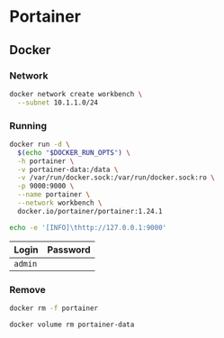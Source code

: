 # Portainer

## Docker

### Network

```sh
docker network create workbench \
  --subnet 10.1.1.0/24
```

### Running

```sh
docker run -d \
  $(echo "$DOCKER_RUN_OPTS") \
  -h portainer \
  -v portainer-data:/data \
  -v /var/run/docker.sock:/var/run/docker.sock:ro \
  -p 9000:9000 \
  --name portainer \
  --network workbench \
  docker.io/portainer/portainer:1.24.1
```

```sh
echo -e '[INFO]\thttp://127.0.0.1:9000'
```

| Login   | Password |
| ------- | -------- |
| `admin` |          |

### Remove

```sh
docker rm -f portainer

docker volume rm portainer-data
```
